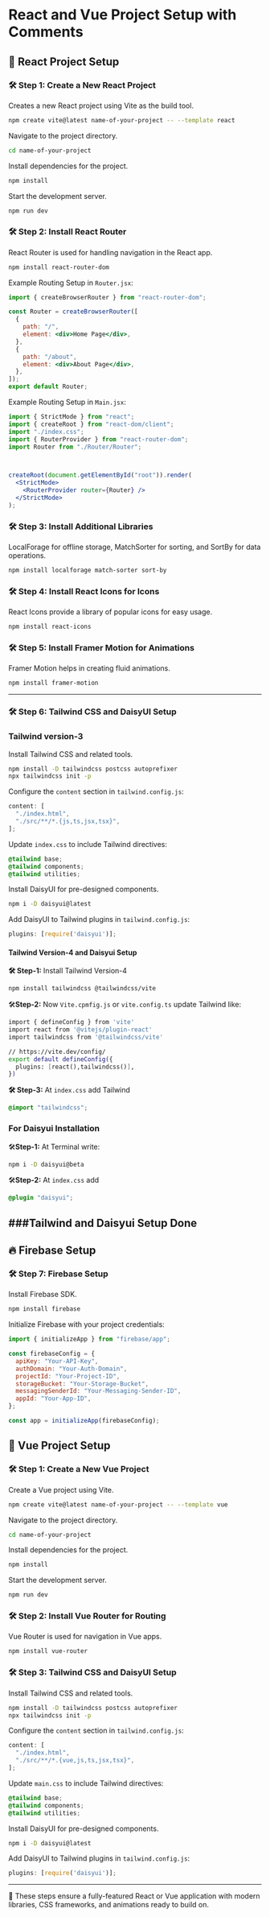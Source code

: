 # React and Vue Project Setup with Comments

## 🚀 React Project Setup

### 🛠️ Step 1: Create a New React Project
Creates a new React project using Vite as the build tool.
```bash
npm create vite@latest name-of-your-project -- --template react
```

Navigate to the project directory.
```bash
cd name-of-your-project
```

Install dependencies for the project.
```bash
npm install
```

Start the development server.
```bash
npm run dev
```

### 🛠️ Step 2: Install React Router
React Router is used for handling navigation in the React app.
```bash
npm install react-router-dom
```

Example Routing Setup in `Router.jsx`:
```jsx
import { createBrowserRouter } from "react-router-dom";

const Router = createBrowserRouter([
  {
    path: "/",
    element: <div>Home Page</div>,
  },
  {
    path: "/about",
    element: <div>About Page</div>,
  },
]);
export default Router;


```


Example Routing Setup in `Main.jsx`:
```jsx
import { StrictMode } from "react";
import { createRoot } from "react-dom/client";
import "./index.css";
import { RouterProvider } from "react-router-dom";
import Router from "./Router/Router";



createRoot(document.getElementById("root")).render(
  <StrictMode>
    <RouterProvider router={Router} />
  </StrictMode>
);


``` 



### 🛠️ Step 3: Install Additional Libraries
LocalForage for offline storage, MatchSorter for sorting, and SortBy for data operations.
```bash
npm install localforage match-sorter sort-by
```

### 🛠️ Step 4: Install React Icons for Icons
React Icons provide a library of popular icons for easy usage.
```bash
npm install react-icons
```

### 🛠️ Step 5: Install Framer Motion for Animations
Framer Motion helps in creating fluid animations.
```bash
npm install framer-motion
```
-----------------------------------------
### 🛠️ Step 6: Tailwind CSS and DaisyUI Setup

### **Tailwind version-3**
Install Tailwind CSS and related tools.
```bash
npm install -D tailwindcss postcss autoprefixer
npx tailwindcss init -p
```

Configure the `content` section in `tailwind.config.js`:
```js
content: [
  "./index.html",
  "./src/**/*.{js,ts,jsx,tsx}",
];
```

Update `index.css` to include Tailwind directives:
```css
@tailwind base;
@tailwind components;
@tailwind utilities;
```

Install DaisyUI for pre-designed components.
```bash
npm i -D daisyui@latest
```

Add DaisyUI to Tailwind plugins in `tailwind.config.js`:
```js
plugins: [require('daisyui')];
```


#### Tailwind Version-4 and Daisyui Setup
**🛠️ Step-1:** Install Tailwind Version-4


```bash
npm install tailwindcss @tailwindcss/vite
```


🛠️**Step-2:**  Now `Vite.cpmfig.js` or `vite.config.ts` update Tailwind like:

```bash
import { defineConfig } from 'vite'
import react from '@vitejs/plugin-react'
import tailwindcss from '@tailwindcss/vite'

// https://vite.dev/config/
export default defineConfig({
  plugins: [react(),tailwindcss()],
})

```
**🛠️ Step-3:** At `index.css` add Tailwind

```css
@import "tailwindcss";
```

### **For Daisyui Installation**


🛠️**Step-1:** At Terminal write: 

```bash
npm i -D daisyui@beta
```
🛠️**Step-2:** At `index.css` add 

```css
@plugin "daisyui";
```
###**Tailwind and Daisyui Setup Done**
------------------------------------------
## 🔥 Firebase Setup

### 🛠️ Step 7: Firebase Setup
Install Firebase SDK.
```bash
npm install firebase
```

Initialize Firebase with your project credentials:
```js
import { initializeApp } from "firebase/app";

const firebaseConfig = {
  apiKey: "Your-API-Key",
  authDomain: "Your-Auth-Domain",
  projectId: "Your-Project-ID",
  storageBucket: "Your-Storage-Bucket",
  messagingSenderId: "Your-Messaging-Sender-ID",
  appId: "Your-App-ID",
};

const app = initializeApp(firebaseConfig);
```

## 🌈 Vue Project Setup

### 🛠️ Step 1: Create a New Vue Project
Create a Vue project using Vite.
```bash
npm create vite@latest name-of-your-project -- --template vue
```

Navigate to the project directory.
```bash
cd name-of-your-project
```

Install dependencies for the project.
```bash
npm install
```

Start the development server.
```bash
npm run dev
```

### 🛠️ Step 2: Install Vue Router for Routing
Vue Router is used for navigation in Vue apps.
```bash
npm install vue-router
```

### 🛠️ Step 3: Tailwind CSS and DaisyUI Setup

Install Tailwind CSS and related tools.
```bash
npm install -D tailwindcss postcss autoprefixer
npx tailwindcss init -p
```

Configure the `content` section in `tailwind.config.js`:
```js
content: [
  "./index.html",
  "./src/**/*.{vue,js,ts,jsx,tsx}",
];
```

Update `main.css` to include Tailwind directives:
```css
@tailwind base;
@tailwind components;
@tailwind utilities;
```

Install DaisyUI for pre-designed components.
```bash
npm i -D daisyui@latest
```

Add DaisyUI to Tailwind plugins in `tailwind.config.js`:
```js
plugins: [require('daisyui')];
```

---

🌟 These steps ensure a fully-featured React or Vue application with modern libraries, CSS frameworks, and animations ready to build on.
